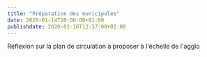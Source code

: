 ```yaml
---
title: "Préparation des municipales"
date: 2020-01-14T20:00:00+01:00
publishdate: 2020-01-16T12:37:00+01:00
---
```


Réflexion sur la plan de circulation à proposer à l'échelle de l'agglo